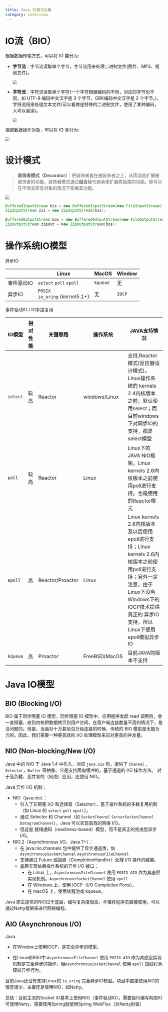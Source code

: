 ```yaml
---
title: Java IO面试合集	
category: interview
---
```


# IO流（BIO）

根据数据传输方式，可以将 IO 类分为:

* **字节流**：字节流读取单个字节，字节流用来处理二进制文件(图片、MP3、视频文件)。

  <img src="https://pdai.tech/images/io/java-io-category-1.png" style="zoom: 80%;" />

* **字符流**：字符流读取单个字符(一个字符根据编码的不同，对应的字节也不同，如 UTF-8 编码中文汉字是 3 个字节，GBK编码中文汉字是 2 个字节。)，字符流用来处理文本文件(可以看做是特殊的二进制文件，使用了某种编码，人可以阅读)。

  <img src="https://pdai.tech/images/io/java-io-category-2.png" style="zoom: 80%;" />

根据数据操作对象，可以将 IO 类分为:

<img src="https://pdai.tech/images/io/java-io-category-3.png" style="zoom:80%;" />

# 设计模式

> **装饰者模式（Decorator）**：把装饰者套在被装饰者之上，从而动态扩展被装饰者的功能，装饰器模式通过**组合**替代继承来扩展原始类的功能。即可以在不改变原有对象的情况下拓展其功能。

<img src="https://pdai.tech/images/pics/DP-Decorator-java.io.png" style="zoom:80%;" />

```java
BufferedInputStream bis = new BufferedInputStream(new FileInputStream(fileName));
ZipInputStream zis = new ZipInputStream(bis);

BufferedOutputStream bos = new BufferedOutputStream(new FileOutputStream(fileName));
ZipOutputStream zipOut = new ZipOutputStream(bos);
```

# 操作系统IO模型

异步IO

|            | Linux                                | MacOS    | Window |
| ---------- | ------------------------------------ | -------- | ------ |
| 事件驱动IO | `select` `poll` `epoll`              | `kqueue` | 无     |
| 异步IO     | `POSIX`<br />`io_uring` (kernel5.1+) | 无       | `IOCP` |

事件驱动IO / IO多路复用

| IO模型   | 相对性能 | 关键思路         | 操作系统      | JAVA支持情况                                                 |
| -------- | -------- | ---------------- | ------------- | ------------------------------------------------------------ |
| `select` | 较高     | Reactor          | windows/Linux | 支持,Reactor模式(反应器设计模式)。Linux操作系统的 kernels 2.4内核版本之前，默认使用select；而目前windows下对同步IO的支持，都是select模型 |
| `poll`   | 较高     | Reactor          | Linux         | Linux下的JAVA NIO框架，Linux kernels 2.6内核版本之前使用poll进行支持。也是使用的Reactor模式 |
| `epoll`  | 高       | Reactor/Proactor | Linux         | Linux kernels 2.6内核版本及以后使用epoll进行支持；Linux kernels 2.6内核版本之前使用poll进行支持；另外一定注意，由于Linux下没有Windows下的IOCP技术提供真正的 异步IO 支持，所以Linux下使用epoll模拟异步IO |
| `kqueue` | 高       | Proactor         | FreeBSD/MacOS | 目前JAVA的版本不支持                                         |

# Java IO模型

## BIO (Blocking I/O)

BIO 属于同步阻塞 IO 模型，同步阻塞 IO 模型中，应用程序发起 read 调用后，会一直阻塞，直到内核把数据拷贝到用户空间。在客户端连接数量不高的情况下，是没问题的。但是，当面对十万甚至百万级连接的时候，传统的 BIO 模型是无能为力的。因此，我们需要一种更高效的 I/O 处理模型来应对更高的并发量。

## NIO (Non-blocking/New I/O)

Java 中的 NIO 于 Java 1.4 中引入，对应 `java.nio` 包，提供了 `Channel` , `Selector`，`Buffer` 等抽象。它是支持面向缓冲的，基于通道的 I/O 操作方法。 对于高负载、高并发的（网络）应用，应使用 NIO。

Java 异步 I/O 机制：

- NIO（java.nio）：
  - 引入了非阻塞 I/O 和选择器（Selector），基于操作系统的多路复用机制（如 Linux 的 `select` `poll` `epoll`）。
  - 通过 Selector 和 Channel（如 `SocketChannel` `ServerSocketChannel` `DatagramChannel`），Java 可以实现高效的网络 I/O。
  - 但这是 就绪通知（readiness-based）模型，而不是真正的完成型异步 I/O。
- NIO.2（Asynchronous I/O，Java 7+）：
  - 在 java.nio.channels 包中提供了异步通道类，如 `AsynchronousSocketChannel` `AsynchronousFileChannel`
  - 支持通过 Future 或回调（CompletionHandler）处理 I/O 操作的结果。
  - 底层实现依赖操作系统的异步 I/O 接口：
    - 在 Linux 上，`AsynchronousFileChannel` 使用 `POSIX AIO` 作为其底层实现机制。`AsynchronousSocketChannel` 使用 `epoll`
    - 在 Windows 上，使用 IOCP（I/O Completion Ports）。
    - 在 macOS 上，使用线程池或 kqueue。

Java 原生提供的NIO过于底层，编写复杂度很高，不推荐程序员直接使用，可以通过Netty框架来进行网络编程。

## AIO (Asynchronous I/O)

Java

* 在Window上使用IOCP，是完全异步的模型。

* 在Linux和BSD中 `AsynchronousFileChannel` 使用 `POSIX AIO` 作为其底层实现机制是完全异步的操作，但`AsynchronousSocketChannel` 使用 `epoll` 加线程池模拟异步行为。

目前Java还没有支持Linux的 `io_uring` 完全异步IO模型。项目中直接使用AIO的情景很少，主要还是使用NIO，如Netty。



总结：目前主流的Socket IO基本上使用NIO（事件驱动IO），需要自行编写网络IO可使用Netty，需要使用Spring就使用Spring WebFlux（对Netty封装）